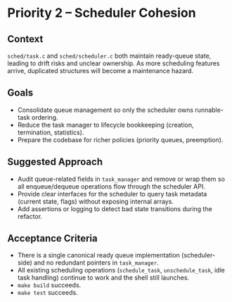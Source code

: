 # Priority 2 – Scheduler Cohesion

## Context
`sched/task.c` and `sched/scheduler.c` both maintain ready-queue state, leading to drift risks and unclear ownership. As more scheduling features arrive, duplicated structures will become a maintenance hazard.

## Goals
- Consolidate queue management so only the scheduler owns runnable-task ordering.
- Reduce the task manager to lifecycle bookkeeping (creation, termination, statistics).
- Prepare the codebase for richer policies (priority queues, preemption).

## Suggested Approach
- Audit queue-related fields in `task_manager` and remove or wrap them so all enqueue/dequeue operations flow through the scheduler API.
- Provide clear interfaces for the scheduler to query task metadata (current state, flags) without exposing internal arrays.
- Add assertions or logging to detect bad state transitions during the refactor.

## Acceptance Criteria
- There is a single canonical ready queue implementation (scheduler-side) and no redundant pointers in `task_manager`.
- All existing scheduling operations (`schedule_task`, `unschedule_task`, idle task handling) continue to work and the shell still launches.
- `make build` succeeds.
- `make test` succeeds.
